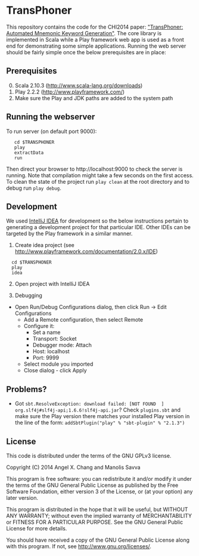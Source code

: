 TransPhoner
===========

This repository contains the code for the CHI2014 paper: ["TransPhoner: Automated Mnemonic Keyword Generation"](http://bit.ly/transphoner).  The core library is implemented in Scala while a Play framework web app is used as a front end for demonstrating some simple applications.  Running the web server should be fairly simple once the below prerequisites are in place:

Prerequisites
-------------
0. Scala 2.10.3 (http://www.scala-lang.org/downloads)
1. Play 2.2.2 (http://www.playframework.com/)
2. Make sure the Play and JDK paths are added to the system path

Running the webserver
---------------------------------

To run server (on default port 9000):
```
   cd $TRANSPHONER
   play
   extractData
   run
```

Then direct your browser to http://localhost:9000 to check the server is running.  Note that compilation might take a few seconds on the first access. To clean the state of the project run `play clean` at the root directory and to debug run `play debug`.

Development
-----------
We used [IntelliJ IDEA](http://www.jetbrains.com/idea/) for development so the below instructions pertain to generating a development project for that particular IDE.  Other IDEs can be targeted by the Play framework in a similar manner.

1. Create idea project (see http://www.playframework.com/documentation/2.0.x/IDE)
```
  cd $TRANSPHONER
  play
  idea
```
2. Open project with IntelliJ IDEA

3. Debugging
 - Open Run/Debug Configurations dialog, then click Run -> Edit Configurations
   - Add a Remote configuration, then select Remote
   - Configure it:
     - Set a name
     - Transport: Socket
     - Debugger mode: Attach
     - Host: localhost
     - Port: 9999
   - Select module you imported
   - Close dialog - click Apply

Problems?
---------
- Got `sbt.ResolveException: download failed: [NOT FOUND  ] org.slf4j#slf4j-api;1.6.6!slf4j-api.jar`?
  Check `plugins.sbt` and make sure the Play version there matches your installed Play version in the line of the form: `addSbtPlugin("play" % "sbt-plugin" % "2.1.3")`

License
-------
This code is distributed under the terms of the GNU GPLv3 license.

Copyright (C) 2014 Angel X. Chang and Manolis Savva

This program is free software: you can redistribute it and/or modify
it under the terms of the GNU General Public License as published by
the Free Software Foundation, either version 3 of the License, or
(at your option) any later version.

This program is distributed in the hope that it will be useful,
but WITHOUT ANY WARRANTY; without even the implied warranty of
MERCHANTABILITY or FITNESS FOR A PARTICULAR PURPOSE.  See the
GNU General Public License for more details.

You should have received a copy of the GNU General Public License
along with this program.  If not, see <http://www.gnu.org/licenses/>.
